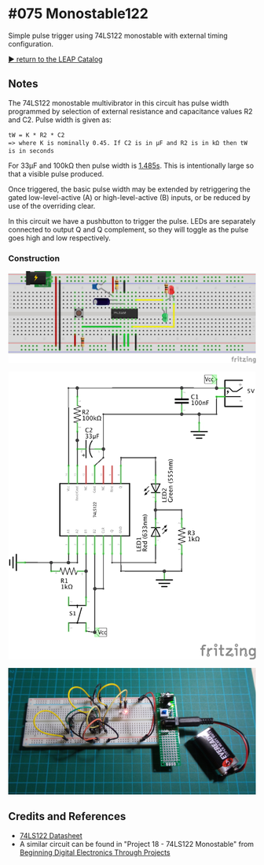 # #075 Monostable122

Simple pulse trigger using 74LS122 monostable with external timing configuration.


[:arrow_forward: return to the LEAP Catalog](http://leap.tardate.com)

## Notes

The 74LS122 monostable multivibrator in this circuit has pulse width programmed by selection of external resistance and capacitance values
R2 and C2. Pulse width is given as:

    tW = K * R2 * C2
    => where K is nominally 0.45. If C2 is in μF and R2 is in kΩ then tW is in seconds

For 33μF and 100kΩ then pulse width is [1.485s](http://www.wolframalpha.com/input/?i=0.45+*+100+*+10^3+*+33+*+10^-6).
This is intentionally large so that a visible pulse produced.

Once triggered, the basic pulse width may be extended by retriggering the gated low-level-active (A) or high-level-active (B) inputs,
or be reduced by use of the overriding clear.

In this circuit we have a pushbutton to trigger the pulse. LEDs are separately connected to output Q and Q complement,
so they will toggle as the pulse goes high and low respectively.

### Construction

![The Breadboard](./assets/Monostable122_bb.jpg?raw=true)

![The Schematic](./assets/Monostable122_schematic.jpg?raw=true)

![The Build](./assets/Monostable122_build.jpg?raw=true)

## Credits and References
* [74LS122 Datasheet](http://www.futurlec.com/74LS/74LS122.shtml)
* A similar circuit can be found in "Project 18 - 74LS122 Monostable" from [Beginning Digital Electronics Through Projects](http://www.amazon.com/gp/product/0750672692/ref=as_li_tl?ie=UTF8&camp=1789&creative=390957&creativeASIN=0750672692&linkCode=as2&tag=itsaprli-20&linkId=S6GVIV6DHZABMHTA)
